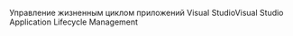 <span data-ttu-id="af957-101">Управление жизненным циклом приложений Visual Studio</span><span class="sxs-lookup"><span data-stu-id="af957-101">Visual Studio Application Lifecycle Management</span></span>